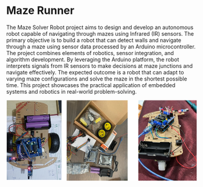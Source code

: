 # Maze Runner



The Maze Solver Robot project aims to design and develop an autonomous robot capable of navigating through mazes using Infrared (IR) sensors. The primary objective is to build a robot that can detect walls and navigate through a maze using sensor data processed by an Arduino microcontroller. The project combines elements of robotics, sensor integration, and algorithm development. By leveraging the Arduino platform, the robot interprets signals from IR sensors to make decisions at maze junctions and navigate effectively. The expected outcome is a robot that can adapt to varying maze configurations and solve the maze in the shortest possible time. This project showcases the practical application of embedded systems and robotics in real-world problem-solving.



![Project Screenshot](Screenshot1.png)
